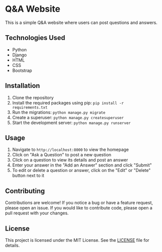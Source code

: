 # Q&A Website

This is a simple Q&A website where users can post questions and answers.

## Technologies Used

- Python
- Django
- HTML
- CSS
- Bootstrap

## Installation

1. Clone the repository
2. Install the required packages using pip: `pip install -r requirements.txt`
3. Run the migrations: `python manage.py migrate`
4. Create a superuser: `python manage.py createsuperuser`
5. Start the development server: `python manage.py runserver`

## Usage

1. Navigate to `http://localhost:8000` to view the homepage
2. Click on "Ask a Question" to post a new question
3. Click on a question to view its details and post an answer
4. Enter your answer in the "Add an Answer" section and click "Submit"
5. To edit or delete a question or answer, click on the "Edit" or "Delete" button next to it

## Contributing

Contributions are welcome! If you notice a bug or have a feature request, please open an issue. If you would like to contribute code, please open a pull request with your changes.

## License

This project is licensed under the MIT License. See the [LICENSE](LICENSE) file for details.
